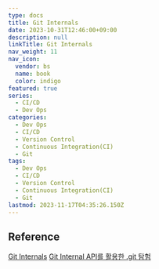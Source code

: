 ```yaml
---
type: docs
title: Git Internals
date: 2023-10-31T12:46:00+09:00
description: null
linkTitle: Git Internals
nav_weight: 11
nav_icon:
  vendor: bs
  name: book
  color: indigo
featured: true
series:
  - CI/CD
  - Dev Ops
categories:
  - Dev Ops
  - CI/CD
  - Version Control
  - Continuous Integration(CI)
  - Git
tags:
  - Dev Ops
  - CI/CD
  - Version Control
  - Continuous Integration(CI)
  - Git
lastmod: 2023-11-17T04:35:26.150Z
---
```


## Reference

[Git Internals](https://git-scm.com/book/ko/v2/Git%EC%9D%98-%EB%82%B4%EB%B6%80-Plumbing-%EB%AA%85%EB%A0%B9%EA%B3%BC-Porcelain-%EB%AA%85%EB%A0%B9)
[Git Internal API를 활용한 .git 탐험](https://yozm.wishket.com/magazine/detail/2293/)
